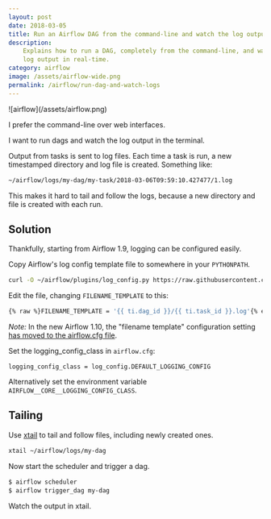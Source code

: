 ```yaml
---
layout: post
date: 2018-03-05
title: Run an Airflow DAG from the command-line and watch the log output
description:
    Explains how to run a DAG, completely from the command-line, and watch the
    log output in real-time.
category: airflow
image: /assets/airflow-wide.png
permalink: /airflow/run-dag-and-watch-logs
---
```

<div class="wide-logos" markdown="1">
![airflow](/assets/airflow.png)
</div>

I prefer the command-line over web interfaces.

I want to run dags and watch the log output in the terminal.

Output from tasks is sent to log files. Each time a task is run, a new
timestamped directory and log file is created. Something like:

```sh
~/airflow/logs/my-dag/my-task/2018-03-06T09:59:10.427477/1.log
```

This makes it hard to tail and follow the logs, because a new directory and
file is created with each run.

## Solution

Thankfully, starting from Airflow 1.9, logging can be configured easily.

Copy Airflow's log config template file to somewhere in your `PYTHONPATH`.
```sh
curl -O ~/airflow/plugins/log_config.py https://raw.githubusercontent.com/apache/incubator-airflow/master/airflow/config_templates/airflow_local_settings.py
```

Edit the file, changing `FILENAME_TEMPLATE` to this:
```sh
{% raw %}FILENAME_TEMPLATE = '{{ ti.dag_id }}/{{ ti.task_id }}.log'{% endraw %}
```

_Note:_ In the new Airflow 1.10, the "filename template" configuration setting
[has moved to the airflow.cfg
file](https://github.com/apache/incubator-airflow/blob/master/UPDATING.md#logging-configuration).

Set the logging_config_class in `airflow.cfg`:
```
logging_config_class = log_config.DEFAULT_LOGGING_CONFIG
```

Alternatively set the environment variable
`AIRFLOW__CORE__LOGGING_CONFIG_CLASS`.

## Tailing

Use [xtail](https://www.unicom.com/sw/xtail) to tail and follow files,
including newly created ones.

```sh
xtail ~/airflow/logs/my-dag
```

Now start the scheduler and trigger a dag.

```sh
$ airflow scheduler
$ airflow trigger_dag my-dag
```

Watch the output in xtail.
